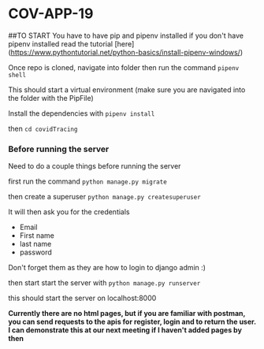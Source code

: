 # COV-APP-19

##TO START
You have to have pip and pipenv installed 
if you don't have pipenv installed read the tutorial [here] (https://www.pythontutorial.net/python-basics/install-pipenv-windows/)

Once repo is cloned, navigate into folder then run the command 
`pipenv shell`

This should start a virtual environment (make sure you are navigated into the folder with the PipFile)

Install the dependencies with 
`pipenv install`

then 
`cd covidTracing`

### Before running the server
Need to do a couple things before running the server 

first run the command 
`python manage.py migrate`

then create a superuser 
`python manage.py createsuperuser`

It will then ask you for the credentials
- Email
- First name
- last name 
- password

Don't forget them as they are how to login to django admin :) 

then start start the server with 
`python manage.py runserver`

this should start the server on localhost:8000

**Currently there are no html pages, but if you are familiar with postman, you can send requests to the apis for register, login and to return the user. I can demonstrate this at our next meeting if I haven't added pages by then**
